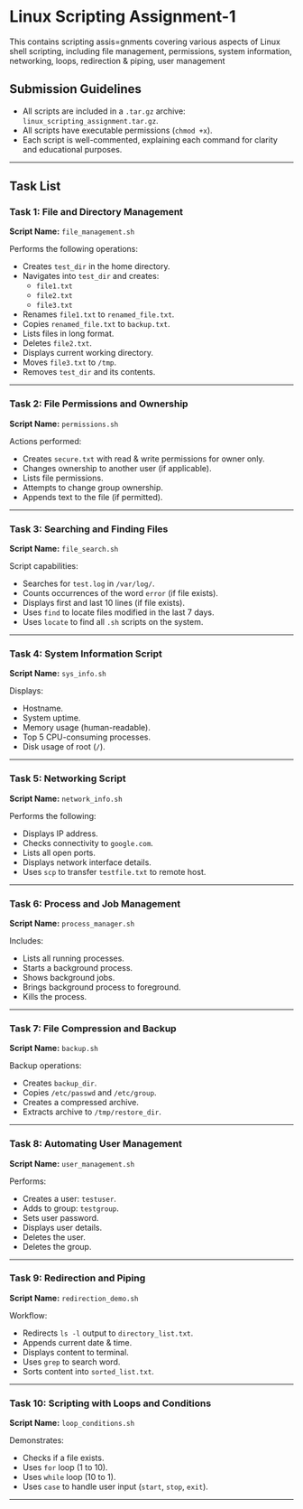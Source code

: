 # Linux Scripting Assignment-1

This contains scripting assis=gnments covering various aspects of Linux shell scripting, including file management, permissions, system information, networking, loops, redirection & piping, user management

## Submission Guidelines

- All scripts are included in a `.tar.gz` archive: `linux_scripting_assignment.tar.gz`.
- All scripts have executable permissions (`chmod +x`).
- Each script is well-commented, explaining each command for clarity and educational purposes.

---

## Task List

### **Task 1: File and Directory Management**

**Script Name:** `file_management.sh`

Performs the following operations:
- Creates `test_dir` in the home directory.
- Navigates into `test_dir` and creates:
  - `file1.txt`
  - `file2.txt`
  - `file3.txt`
- Renames `file1.txt` to `renamed_file.txt`.
- Copies `renamed_file.txt` to `backup.txt`.
- Lists files in long format.
- Deletes `file2.txt`.
- Displays current working directory.
- Moves `file3.txt` to `/tmp`.
- Removes `test_dir` and its contents.

---

### **Task 2: File Permissions and Ownership**

**Script Name:** `permissions.sh`

Actions performed:
- Creates `secure.txt` with read & write permissions for owner only.
- Changes ownership to another user (if applicable).
- Lists file permissions.
- Attempts to change group ownership.
- Appends text to the file (if permitted).

---

### **Task 3: Searching and Finding Files**

**Script Name:** `file_search.sh`

Script capabilities:
- Searches for `test.log` in `/var/log/`.
- Counts occurrences of the word `error` (if file exists).
- Displays first and last 10 lines (if file exists).
- Uses `find` to locate files modified in the last 7 days.
- Uses `locate` to find all `.sh` scripts on the system.

---

### **Task 4: System Information Script**

**Script Name:** `sys_info.sh`

Displays:
- Hostname.
- System uptime.
- Memory usage (human-readable).
- Top 5 CPU-consuming processes.
- Disk usage of root (`/`).

---

### **Task 5: Networking Script**

**Script Name:** `network_info.sh`

Performs the following:
- Displays IP address.
- Checks connectivity to `google.com`.
- Lists all open ports.
- Displays network interface details.
- Uses `scp` to transfer `testfile.txt` to remote host.

---

### **Task 6: Process and Job Management**

**Script Name:** `process_manager.sh`

Includes:
- Lists all running processes.
- Starts a background process.
- Shows background jobs.
- Brings background process to foreground.
- Kills the process.

---

### **Task 7: File Compression and Backup**

**Script Name:** `backup.sh`

Backup operations:
- Creates `backup_dir`.
- Copies `/etc/passwd` and `/etc/group`.
- Creates a compressed archive.
- Extracts archive to `/tmp/restore_dir`.

---

### **Task 8: Automating User Management**

**Script Name:** `user_management.sh`

Performs:
- Creates a user: `testuser`.
- Adds to group: `testgroup`.
- Sets user password.
- Displays user details.
- Deletes the user.
- Deletes the group.

---

### **Task 9: Redirection and Piping**

**Script Name:** `redirection_demo.sh`

Workflow:
- Redirects `ls -l` output to `directory_list.txt`.
- Appends current date & time.
- Displays content to terminal.
- Uses `grep` to search word.
- Sorts content into `sorted_list.txt`.

---

### **Task 10: Scripting with Loops and Conditions**

**Script Name:** `loop_conditions.sh`

Demonstrates:
- Checks if a file exists.
- Uses `for` loop (1 to 10).
- Uses `while` loop (10 to 1).
- Uses `case` to handle user input (`start`, `stop`, `exit`).

---

